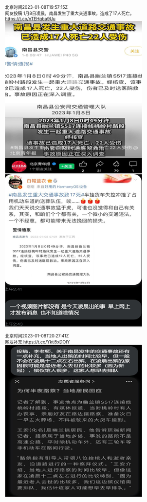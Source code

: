 北京时间2023-01-08T19:57:15Z<br>网友投稿
1月8日凌晨，南昌发生了重大交通事故，造成了17人死亡。 https://t.co/nTEHqba9Uu<br><img src='/temp/image/2023/y-Month-1/1612055831620493313_0.jpg' width='450' height='500'><img src='/temp/image/2023/y-Month-1/1612055831620493313_1.jpg' width='450' height='500'><br><br>北京时间2023-01-08T20:27:41Z<br>网友补充 https://t.co/Ykti5xDOIY<br><img src='/temp/image/2023/y-Month-1/1612063489417175041_0.jpg' width='450' height='500'><br><br>